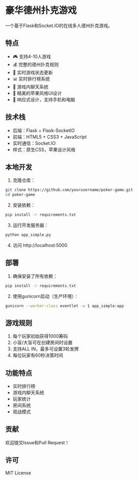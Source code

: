 # 豪华德州扑克游戏

一个基于Flask和Socket.IO的在线多人德州扑克游戏。

## 特点

- 🎮 支持4-10人游戏
- 💰 完整的德州扑克规则
- 🎯 实时游戏状态更新
- 📊 实时排行榜系统
- 💬 游戏内聊天系统
- 🎨 精美的苹果风格UI设计
- 📱 响应式设计，支持手机和电脑

## 技术栈

- 后端：Flask + Flask-SocketIO
- 前端：HTML5 + CSS3 + JavaScript
- 实时通信：Socket.IO
- 样式：原生CSS，苹果设计风格

## 本地开发

1. 克隆仓库：
```bash
git clone https://github.com/yourusername/poker-game.git
cd poker-game
```

2. 安装依赖：
```bash
pip install -r requirements.txt
```

3. 运行开发服务器：
```bash
python app_simple.py
```

4. 访问 http://localhost:5000

## 部署

1. 确保安装了所有依赖：
```bash
pip install -r requirements.txt
```

2. 使用gunicorn启动（生产环境）：
```bash
gunicorn --worker-class eventlet -w 1 app_simple:app
```

## 游戏规则

1. 每个玩家初始获得1000筹码
2. 小盲/大盲可在创建房间时设置
3. 支持ALL IN，最多可设置3轮发牌
4. 每位玩家有60秒决策时间

## 功能特点

- 实时排行榜
- 游戏内聊天系统
- 玩家统计
- 房间系统
- 观战模式

## 贡献

欢迎提交Issue和Pull Request！

## 许可

MIT License
